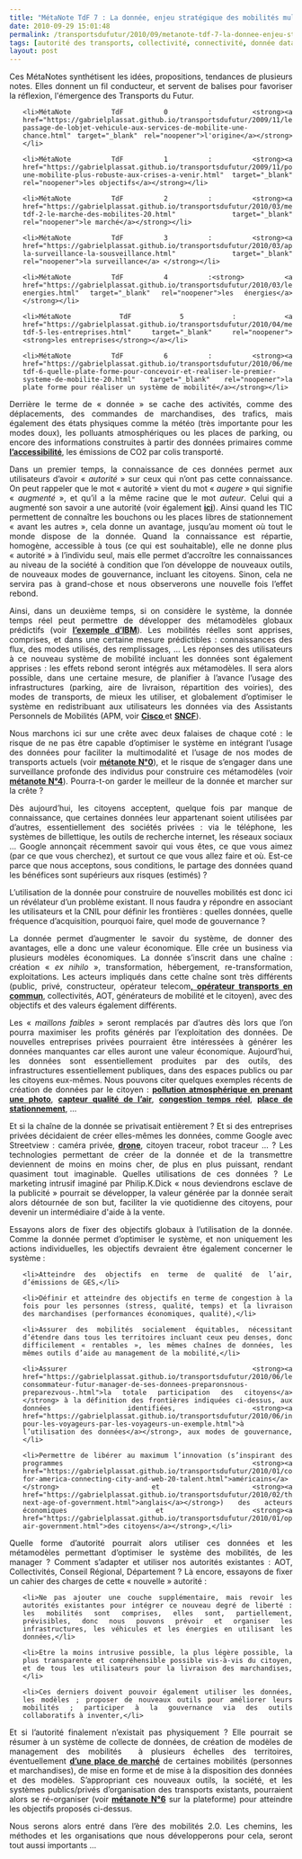 ```yaml
---
title: "MétaNote TdF 7 : La donnée, enjeu stratégique des mobilités multimodales, quelles perspectives ?"
date: 2010-09-29 15:01:48
permalink: /transportsdufutur/2010/09/metanote-tdf-7-la-donnee-enjeu-strategique-des-mobilites-multimodales-quelles-perspectives.html
tags: [autorité des transports, collectivité, connectivité, donnée data, données réelles, internet, internet des objets, marchandises, open innovation, partage de données, partage de la voirie, Service de mobilité, stationnement, surveillance]
layout: post
---
```


<p style="text-align: justify;">Ces MétaNotes synthétisent les idées, propositions, tendances de plusieurs notes. Elles donnent un fil conducteur, et servent de balises pour favoriser la réflexion, l'émergence des Transports du Futur.</p>



<ul style="text-align: justify;">

 	<li>MétaNote TdF 0 : <strong><a href="https://gabrielplassat.github.io/transportsdufutur/2009/11/le-passage-de-lobjet-vehicule-aux-services-de-mobilite-une-chance.html" target="_blank" rel="noopener">l'origine</a></strong></li>

 	<li>MétaNote TdF 1 : <strong><a href="https://gabrielplassat.github.io/transportsdufutur/2009/11/pour-une-mobilite-plus-robuste-aux-crises-a-venir.html" target="_blank" rel="noopener">les objectifs</a></strong></li>

 	<li>MétaNote TdF 2 : <strong><a href="https://gabrielplassat.github.io/transportsdufutur/2010/03/metanote-tdf-2-le-marche-des-mobilites-20.html" target="_blank" rel="noopener">le marché</a></strong></li>

 	<li>MétaNote TdF 3 : <strong><a href="https://gabrielplassat.github.io/transportsdufutur/2010/03/apres-la-surveillance-la-sousveillance.html" target="_blank" rel="noopener">la surveillance</a> </strong></li>

 	<li>MétaNote TdF 4 :<strong> <a href="https://gabrielplassat.github.io/transportsdufutur/2010/03/les-energies.html" target="_blank" rel="noopener">les énergies</a></strong></li>

 	<li>MétaNote TdF 5 : <a href="https://gabrielplassat.github.io/transportsdufutur/2010/04/metanote-tdf-5-les-entreprises.html" target="_blank" rel="noopener"><strong>les entreprises</strong></a></li>

 	<li>MétaNote TdF 6 : <strong><a href="https://gabrielplassat.github.io/transportsdufutur/2010/06/metanote-tdf-6-quelle-plate-forme-pour-concevoir-et-realiser-le-premier-systeme-de-mobilite-20.html" target="_blank" rel="noopener">la plate forme pour réaliser un système de mobilité</a></strong></li>

</ul>

<p style="text-align: justify;">Derrière le terme de « donnée » se cache des activités, comme des déplacements, des commandes de marchandises, des trafics, mais également des états physiques comme la météo (très importante pour les modes doux), les polluants atmosphériques ou les places de parking, ou encore des informations construites à partir des données primaires comme <strong><a href="https://gabrielplassat.github.io/transportsdufutur/wp-content/uploads/sites/6/2010/09/145.pdf">l’accessibilité</a></strong>, les émissions de CO2 par colis transporté.</p>

<p style="text-align: justify;">Dans un premier temps, la connaissance de ces données permet aux utilisateurs d’avoir « <em>autorité</em> » sur ceux qui n’ont pas cette connaissance. On peut rappeler que le mot « autorité » vient du mot « <em>augere</em> » qui signifie « <em>augmenté</em> », et qu’il a la même racine que le mot <em>auteur</em>. Celui qui a augmenté son savoir a une autorité (voir également <strong><a href="https://gabrielplassat.github.io/transportsdufutur/2009/11/autorite-des-transports-vers-une-revolution-.html">ici</a></strong>). Ainsi quand les TIC permettent de connaître les bouchons ou les places libres de stationnement « avant les autres », cela donne un avantage, jusqu’au moment où tout le monde dispose de la donnée. Quand la connaissance est répartie, homogène, accessible à tous (ce qui est souhaitable), elle ne donne plus « autorité » à l’individu seul, mais elle permet d’accroître les connaissances au niveau de la société à condition que l’on développe de nouveaux outils, de nouveaux modes de gouvernance, incluant les citoyens. Sinon, cela ne servira pas à grand-chose et nous observerons une nouvelle fois l’effet rebond.</p>

<p style="text-align: justify;"></p>

<!--more-->

<p style="text-align: justify;">Ainsi, dans un deuxième temps, si on considère le système, la donnée temps réel peut permettre de développer des métamodèles globaux prédictifs (voir <strong><a href="https://gabrielplassat.github.io/transportsdufutur/2010/07/ibm-aide-les-habitants-de-stockholm-a-prevoir-leurs-meilleures-options-de-deplacement.html">l’exemple d’IBM</a></strong>). Les mobilités réelles sont apprises, comprises, et dans une certaine mesure prédictibles : connaissances des flux, des modes utilisés, des remplissages, … Les réponses des utilisateurs à ce nouveau système de mobilité incluant les données sont également apprises : les effets rebond seront intégrés aux métamodèles. Il sera alors possible, dans une certaine mesure, de planifier à l’avance l’usage des infrastructures (parking, aire de livraison, répartition des voiries), des modes de transports, de mieux les utiliser, et globalement d’optimiser le système en redistribuant aux utilisateurs les données via des Assistants Personnels de Mobilités (APM, voir <strong><a href="https://gabrielplassat.github.io/transportsdufutur/2010/02/personnal-travel-assistant-cisco.html" target="_blank" rel="noopener">Cisco </a></strong>et <strong><a href="https://gabrielplassat.github.io/transportsdufutur/2010/04/le-compagnon-de-la-sncf-futur-assistant-personnel-de-mobilite.html" target="_blank" rel="noopener">SNCF</a></strong>).</p>

<p style="text-align: justify;">Nous marchons ici sur une crête avec deux falaises de chaque coté : le risque de ne pas être capable d’optimiser le système en intégrant l’usage des données pour faciliter la multimodalité et l’usage de nos modes de transports actuels (voir <strong><a href="https://gabrielplassat.github.io/transportsdufutur/2009/11/le-passage-de-lobjet-vehicule-aux-services-de-mobilite-une-chance.html">métanote N°0</a></strong>), et le risque de s’engager dans une surveillance profonde des individus pour construire ces métamodèles (voir <strong><a href="https://gabrielplassat.github.io/transportsdufutur/2010/03/apres-la-surveillance-la-sousveillance.html">métanote N°4</a></strong>). Pourra-t-on garder le meilleur de la donnée et marcher sur la crête ?</p>

<p style="text-align: justify;">Dès aujourd’hui, les citoyens acceptent, quelque fois par manque de connaissance, que certaines données leur appartenant soient utilisées par d’autres, essentiellement des sociétés privées : via le téléphone, les systèmes de billettique, les outils de recherche internet, les réseaux sociaux … Google annonçait récemment savoir qui vous êtes, ce que vous aimez (par ce que vous cherchez), et surtout ce que vous allez faire et où. Est-ce parce que nous acceptons, sous conditions, le partage des données quand les bénéfices sont supérieurs aux risques (estimés) ?</p>

<p style="text-align: justify;">L’utilisation de la donnée pour construire de nouvelles mobilités est donc ici un révélateur d’un problème existant. Il nous faudra y répondre en associant les utilisateurs et la CNIL pour définir les frontières : quelles données, quelle fréquence d’acquisition, pourquoi faire, quel mode de gouvernance ?</p>

<p style="text-align: justify;">La donnée permet d’augmenter le savoir du système, de donner des avantages, elle a donc une valeur économique. Elle crée un business via plusieurs modèles économiques. La donnée s’inscrit dans une chaîne : création « <em>ex nihilo</em> », transformation, hébergement, re-transformation, exploitations. Les acteurs impliqués dans cette chaîne sont très différents (public, privé, constructeur, opérateur telecom<strong><a href="https://gabrielplassat.github.io/transportsdufutur/2010/03/a-rennes-keolis-libere-ses-donnees-brutes.html">, opérateur transports en commun</a></strong>, collectivités, AOT, générateurs de mobilité et le citoyen), avec des objectifs et des valeurs également différents.</p>

<p style="text-align: justify;">Les « <em>maillons faibles</em> » seront remplacés par d’autres dès lors que l’on pourra maximiser les profits générés par l’exploitation des données. De nouvelles entreprises privées pourraient être intéressées à générer les données manquantes car elles auront une valeur économique. Aujourd’hui, les données sont essentiellement produites par des outils, des infrastructures essentiellement publiques, dans des espaces publics ou par les citoyens eux-mêmes. Nous pouvons citer quelques exemples récents de création de données par le citoyen : <strong><a href="http://www.mnn.com/lifestyle/outdoor-activities/blogs/track-air-pollution-with-your-droid">pollution atmosphérique en prenant une photo</a></strong>, <strong><a href="https://gabrielplassat.github.io/transportsdufutur/2010/05/le-chainon-manquant-un-capteur-qualite-de-lair-integre-a-votre-telephone.html">capteur qualité de l’air</a></strong>, <strong><a href="https://gabrielplassat.github.io/transportsdufutur/2010/01/whats-waze.html">congestion temps réel</a></strong>, <strong><a href="https://gabrielplassat.github.io/transportsdufutur/2010/03/aujourdhui-le-tarif-du-stationnement-temps-reel-demain-les-mobilites.html">place de stationnement</a></strong>, …</p>

<p style="text-align: justify;">Et si la chaîne de la donnée se privatisait entièrement ? Et si des entreprises privées décidaient de créer elles-mêmes les données, comme Google avec Streetview : caméra privée, <strong><a href="http://ardrone.parrot.com/parrot-ar-drone/fr/">drone</a></strong>, citoyen traceur, robot traceur … ? Les technologies permettant de créer de la donnée et de la transmettre deviennent de moins en moins cher, de plus en plus puissant, rendant quasiment tout imaginable. Quelles utilisations de ces données ? Le marketing intrusif imaginé par Philip.K.Dick « nous deviendrons esclave de la publicité » pourrait se développer, la valeur générée par la donnée serait alors détournée de son but, faciliter la vie quotidienne des citoyens, pour devenir un intermédiaire d'aide à la vente.</p>

<p style="text-align: justify;">Essayons alors de fixer des objectifs globaux à l’utilisation de la donnée. Comme la donnée permet d’optimiser le système, et non uniquement les actions individuelles, les objectifs devraient être également concerner le système :</p>



<ul style="text-align: justify;">

 	<li>Atteindre des objectifs en terme de qualité de l’air, d’émissions de GES,</li>

 	<li>Définir et atteindre des objectifs en terme de congestion à la fois pour les personnes (stress, qualité, temps) et la livraison des marchandises (performances économiques, qualité),</li>

 	<li>Assurer des mobilités socialement équitables, nécessitant d’étendre dans tous les territoires incluant ceux peu denses, donc difficilement « rentables », les mêmes chaînes de données, les mêmes outils d’aide au management de la mobilité,</li>

 	<li>Assurer <strong><a href="https://gabrielplassat.github.io/transportsdufutur/2010/06/le-consommateur-futur-manager-de-ses-donnees-preparonsnous-preparezvous-.html">la totale participation des citoyens</a></strong> à la définition des frontières indiquées ci-dessus, aux données identifiées, <strong><a href="https://gabrielplassat.github.io/transportsdufutur/2010/06/informations-pour-les-voyageurs-par-les-voyageurs-un-exemple.html">à l’utilisation des données</a></strong>, aux modes de gouvernance,</li>

 	<li>Permettre de libérer au maximum l’innovation (s’inspirant des programmes <strong><a href="https://gabrielplassat.github.io/transportsdufutur/2010/01/code-for-america-connecting-city-and-web-20-talent.html">américains</a></strong> et <strong><a href="https://gabrielplassat.github.io/transportsdufutur/2010/02/the-next-age-of-government.html">anglais</a></strong>) des acteurs économiques et <strong><a href="https://gabrielplassat.github.io/transportsdufutur/2010/01/open-air-government.html">des citoyens</a></strong>,</li>

</ul>

<p style="text-align: justify;">Quelle forme d’autorité pourrait alors utiliser ces données et les métamodèles permettant d’optimiser le système des mobilités, de les manager ? Comment s’adapter et utiliser nos autorités existantes : AOT, Collectivités, Conseil Régional, Département ? Là encore, essayons de fixer un cahier des charges de cette « nouvelle » autorité :</p>



<ul style="text-align: justify;">

 	<li>Ne pas ajouter une couche supplémentaire, mais revoir les autorités existantes pour intégrer ce nouveau degré de liberté : les mobilités sont comprises, elles sont, partiellement, prévisibles, donc nous pouvons prévoir et organiser les infrastructures, les véhicules et les énergies en utilisant les données,</li>

 	<li>Etre la moins intrusive possible, la plus légère possible, la plus transparente et compréhensible possible vis-à-vis du citoyen, et de tous les utilisateurs pour la livraison des marchandises,</li>

 	<li>Ces derniers doivent pouvoir également utiliser les données, les modèles ; proposer de nouveaux outils pour améliorer leurs mobilités ; participer à la gouvernance via des outils collaboratifs à inventer,</li>

</ul>

<p style="text-align: justify;">Et si l’autorité finalement n’existait pas physiquement ? Elle pourrait se résumer à un système de collecte de données, de création de modèles de management des mobilités  à plusieurs échelles des territoires, éventuellement <strong><a href="https://gabrielplassat.github.io/transportsdufutur/2010/03/metanote-tdf-2-le-marche-des-mobilites-20.html">d’une place de marché</a></strong> de certaines mobilités (personnes et marchandises), de mise en forme et de mise à la disposition des données et des modèles. S’appropriant ces nouveaux outils, la société, et les systèmes publics/privés d’organisation des transports existants, pourraient alors se ré-organiser (voir <strong><a href="https://gabrielplassat.github.io/transportsdufutur/2010/06/metanote-tdf-6-quelle-plate-forme-pour-concevoir-et-realiser-le-premier-systeme-de-mobilite-20.html">métanote N°6</a></strong> sur la plateforme) pour atteindre les objectifs proposés ci-dessus.</p>

<p style="text-align: justify;">Nous serons alors entré dans l’ère des mobilités 2.0. Les chemins, les méthodes et les organisations que nous développerons pour cela, seront tout aussi importants ...</p>
